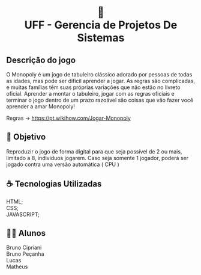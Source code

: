# 

<h1 align="center">
📄<br>UFF - Gerencia de Projetos De Sistemas
</h1>

## Descrição do jogo

O Monopoly é um jogo de tabuleiro clássico adorado por pessoas de todas as idades, mas pode ser difícil aprender a jogar. As regras são complicadas, e muitas famílias têm suas próprias variações que não estão no livreto oficial. Aprender a montar o tabuleiro, jogar com as regras oficiais e terminar o jogo dentro de um prazo razoável são coisas que vão fazer você aprender a amar Monopoly!

Regras -> https://pt.wikihow.com/Jogar-Monopoly

## 🚧 Objetivo

Reproduzir o jogo de forma digital para que seja possível de 2 ou mais, limitado a 8, individuos jogarem. Caso seja somente 1 jogador, poderá ser jogado contra uma versão automática ( CPU )

## ☕ Tecnologias Utilizadas

HTML; <br />
CSS; <br />
JAVASCRIPT; <br />

## 🧑‍💻 Alunos

Bruno Cipriani <br />
Bruno Peçanha <br />
Lucas  <br />
Matheus <br />
